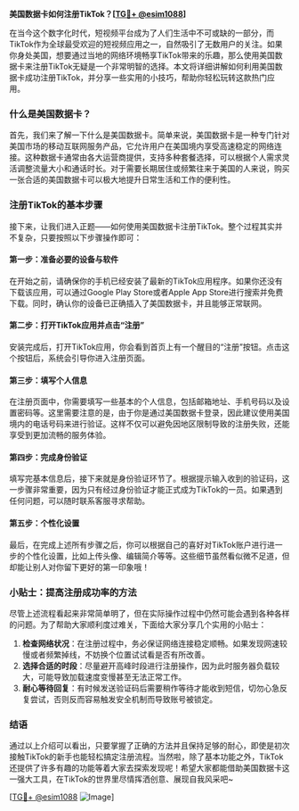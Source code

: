 **美国数据卡如何注册TikTok？[[TG💪+ @esim1088](https://t.me/s/esim1088)]**

在当今这个数字化时代，短视频平台成为了人们生活中不可或缺的一部分，而TikTok作为全球最受欢迎的短视频应用之一，自然吸引了无数用户的关注。如果你身处美国，想要通过当地的网络环境畅享TikTok带来的乐趣，那么使用美国数据卡来注册TikTok无疑是一个非常明智的选择。本文将详细讲解如何利用美国数据卡成功注册TikTok，并分享一些实用的小技巧，帮助你轻松玩转这款热门应用。

### 什么是美国数据卡？

首先，我们来了解一下什么是美国数据卡。简单来说，美国数据卡是一种专门针对美国市场的移动互联网服务产品，它允许用户在美国境内享受高速稳定的网络连接。这种数据卡通常由各大运营商提供，支持多种套餐选择，可以根据个人需求灵活调整流量大小和通话时长。对于需要长期居住或频繁往来于美国的人来说，购买一张合适的美国数据卡可以极大地提升日常生活和工作的便利性。

### 注册TikTok的基本步骤

接下来，让我们进入正题——如何使用美国数据卡注册TikTok。整个过程其实并不复杂，只要按照以下步骤操作即可：

#### 第一步：准备必要的设备与软件

在开始之前，请确保你的手机已经安装了最新的TikTok应用程序。如果你还没有下载该应用，可以通过Google Play Store或者Apple App Store进行搜索并免费下载。同时，确认你的设备已正确插入了美国数据卡，并且能够正常联网。

#### 第二步：打开TikTok应用并点击“注册”

安装完成后，打开TikTok应用，你会看到首页上有一个醒目的“注册”按钮。点击这个按钮后，系统会引导你进入注册页面。

#### 第三步：填写个人信息

在注册页面中，你需要填写一些基本的个人信息，包括邮箱地址、手机号码以及设置密码等。这里需要注意的是，由于你是通过美国数据卡登录，因此建议使用美国境内的电话号码来进行验证。这样不仅可以避免因地区限制导致的注册失败，还能享受到更加流畅的服务体验。

#### 第四步：完成身份验证

填写完基本信息后，接下来就是身份验证环节了。根据提示输入收到的验证码，这一步骤非常重要，因为只有经过身份验证才能正式成为TikTok的一员。如果遇到任何问题，可以随时联系客服寻求帮助。

#### 第五步：个性化设置

最后，在完成上述所有步骤之后，你可以根据自己的喜好对TikTok账户进行进一步的个性化设置，比如上传头像、编辑简介等等。这些细节虽然看似微不足道，但却能让别人对你留下更好的第一印象哦！

### 小贴士：提高注册成功率的方法

尽管上述流程看起来非常简单明了，但在实际操作过程中仍然可能会遇到各种各样的问题。为了帮助大家顺利度过难关，下面给大家分享几个实用的小贴士：

1. **检查网络状况**：在注册过程中，务必保证网络连接稳定顺畅。如果发现网速较慢或者频繁掉线，不妨换个位置试试看是否有所改善。
2. **选择合适的时段**：尽量避开高峰时段进行注册操作，因为此时服务器负载较大，可能导致加载速度变慢甚至无法正常工作。
3. **耐心等待回复**：有时候发送验证码后需要稍作等待才能收到短信，切勿心急反复尝试，否则反而容易触发安全机制而导致账号被锁定。

### 结语

通过以上介绍可以看出，只要掌握了正确的方法并且保持足够的耐心，即使是初次接触TikTok的新手也能轻松搞定注册流程。当然啦，除了基本功能之外，TikTok还提供了许多有趣的功能等着大家去探索发现呢！希望大家都能借助美国数据卡这一强大工具，在TikTok的世界里尽情挥洒创意、展现自我风采吧~

[[TG💪+ @esim1088](https://t.me/s/esim1088) ![Image](https://i.postimg.cc/4NQfJmqS/Snipaste-2025-05-13-00-14-12.png)]
